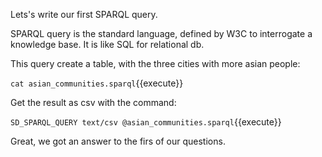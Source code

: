 Lets's write our first SPARQL query.

SPARQL query is the standard language, defined by W3C to interrogate a knowledge base. It is like SQL for relational db.

This query create a table, with the three cities with more asian people:

`cat asian_communities.sparql`{{execute}}

Get the result as csv with the command:

`SD_SPARQL_QUERY text/csv @asian_communities.sparql`{{execute}}

Great, we got an answer to the firs of our questions.
